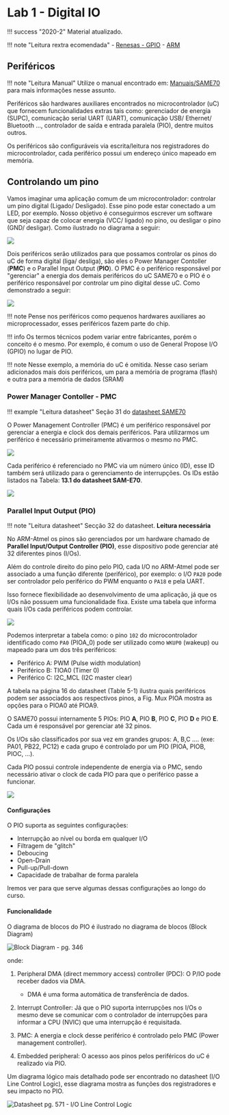 # Lab 1 - Digital IO 

!!! success "2020-2"
    Material atualizado.

!!! note "Leitura rextra ecomendada"
    - [Renesas - GPIO](https://www.renesas.com/in/en/support/technical-resources/engineer-school/mcu-programming-peripherals-01-gpio.html)
    - [ARM](https://www.arm.com/products/silicon-ip-cpu)

## Periféricos

!!! note "Leitura Manual"
    Utilize o manual encontrado em: [Manuais/SAME70](https://github.com/Insper/ComputacaoEmbarcada/blob/master/Manuais/SAME70.pdf) para mais informações nesse assunto.

Periféricos são hardwares auxiliares encontrados no microcontrolador (uC) que fornecem 
funcionalidades extras tais como: gerenciador de energia (SUPC), 
comunicação serial UART (UART), comunicação USB/ Ethernet/ Bluetooth ...,
controlador de saída e entrada paralela (PIO), dentre muitos outros.

Os periféricos são configuráveis via escrita/leitura nos registradores
do microcontrolador, cada periférico possui um endereço único mapeado em
memória.

## Controlando um pino

Vamos imaginar uma aplicação comum de um microcontrolador: controlar um pino digital (Ligado/ Desligado). Esse pino pode estar conectado a um LED, por exemplo. Nosso objetivo é conseguirmos escrever um software que seja capaz de colocar energia (VCC/ ligado) no pino, ou desligar o pino (GND/ desligar). Como ilustrado no diagrama a seguir:

![](imgs/IOs/led-uc.png)

Dois periféricos serão utilizados para que possamos controlar os pinos do uC de forma digital (liga/ desliga),
são eles o Power Manager Contoller (**PMC**) e o Parallel Input Output (**PIO**). 
O PMC é o periférico responsável por "gerenciar" a energia dos demais periféricos do 
uC SAME70 e o PIO é o periférico responsável por controlar um pino digital desse uC. 
Como demonstrado a seguir:

![](imgs/IOs/visao-geral.png)

!!! note
    Pense nos periféricos como pequenos hardwares auxiliares ao microprocessador, esses periféricos fazem parte
    do chip.

!!! info
    Os termos técnicos podem variar entre fabricantes, porém o conceito é o mesmo. Por exemplo,
    é comum o uso de General Propose I/O (GPIO) no lugar de PIO.
    
!!! note
    Nesse exemplo, a memória do uC é omitida. Nesse 
    caso seriam adicionados mais dois periféricos, um para a memória de programa (flash) e outra para a memória
    de dados (SRAM)

### Power Manager Contoller - PMC 

!!! example "Leitura datasheet"
    Seção 31 do [datasheet SAME70](https://github.com/Insper/ComputacaoEmbarcada/blob/master/Manuais/SAME70.pdf)

O Power Management Controller (PMC) é um periférico responsável por
gerenciar a energia e clock dos demais periféricos. Para utilizarmos um
periférico é necessário primeiramente ativarmos o mesmo no PMC.

![](imgs/IOs/PMC-descricao-datasheet.png)

Cada periférico é referenciado no PMC via um número único (ID), esse ID
também será utilizado para o gerenciamento de interrupções. Os IDs estão
listados na Tabela: **13.1 do datasheet SAM-E70**.

![](imgs/IOs/perID.png)

### Parallel Input Output (PIO)  

!!! note "Leitura datasheet"
    Secção 32 do datasheet. **Leitura necessária**

No ARM-Atmel os pinos são gerenciados por um hardware chamado de
**Parallel Input/Output Controller (PIO)**, esse dispositivo pode
gerenciar até 32 diferentes pinos (I/Os).

Além do controle direito do pino pelo PIO, cada I/O no ARM-Atmel pode
ser associado a uma função diferente (periférico), por exemplo: o I/O
`PA20`  pode ser controlador pelo periférico do PWM enquanto o `PA18`
e pela UART.

Isso fornece flexibilidade ao desenvolvimento de uma aplicação, já que
os I/Os não possuem uma funcionalidade fixa. Existe uma tabela que informa quais I/Os cada periféricos
podem controlar.

![](imgs/IOs/PIOA_mux.png)

Podemos interpretar a tabela como: o pino `102` do microcontrolador
identificado como `PA0` (PIOA_0) pode ser utilizado como `WKUP0`
(wakeup) ou mapeado para um dos três periféricos:

  - Periférico A: PWM (Pulse width modulation)
  - Periférico B: TIOA0 (Timer 0)
  - Periférico C: I2C_MCL (I2C master clear)

A tabela na página 16 do datasheet (Table 5-1) ilustra quais periféricos
podem ser associados aos respectivos pinos, a Fig. Mux PIOA mostra as opções para o PIOA0 até
PIOA9.

O SAME70 possui internamente 5 PIOs: PIO **A**, PIO **B**, PIO **C**, 
PIO **D** e PIO **E**. Cada um é responsável por gerenciar até 32 pinos.

Os I/Os são classificados por sua vez em grandes grupos: A, B,C …. (exe:
PA01, PB22, PC12) e cada grupo é controlado por um PIO (PIOA, PIOB,
PIOC, …).

Cada PIO possui controle independente de energia via o PMC, sendo necessário
ativar o clock de cada PIO para que o periférico passe a funcionar.

![](imgs/IOs/PMC-PIOs.png)

#### Configurações

O PIO suporta as seguintes configurações:

  - Interrupção ao nível ou borda em qualquer I/O
  - Filtragem de "glitch"
  - Deboucing
  - Open-Drain
  - Pull-up/Pull-down
  - Capacidade de trabalhar de forma paralela

Iremos ver para que serve algumas dessas configurações ao longo do curso.

#### Funcionalidade

O diagrama de blocos do PIO é ilustrado no diagrama de blocos (Block Diagram)

![ Block Diagram - pg. 346](imgs/IOs/PIO_geral.png)

onde:

1.  Peripheral DMA (direct memmory access) controller (PDC): O P/IO
    pode receber dados via DMA.

    - DMA é uma forma automática de transferência de dados.

2.  Interrupt Controller: Já que o PIO suporta interrupções nos I/Os o
    mesmo deve se comunicar com o controlador de interrupções para
    informar a CPU (NVIC) que uma interrupção é requisitada.

3.  PMC: A energia e clock desse periférico é controlado pelo PMC
    (Power management controller).

4.  Embedded peripheral: O acesso aos pinos pelos periféricos do uC é realizado
    via PIO.
    
Um diagrama lógico mais detalhado pode ser encontrado no datasheet (I/O Line Control Logic), esse diagrama mostra as funções dos registradores e seu impacto no PIO.

![Datasheet pg. 571 - I/O Line Control Logic](imgs/IOs/PIO_interno2.png) 
